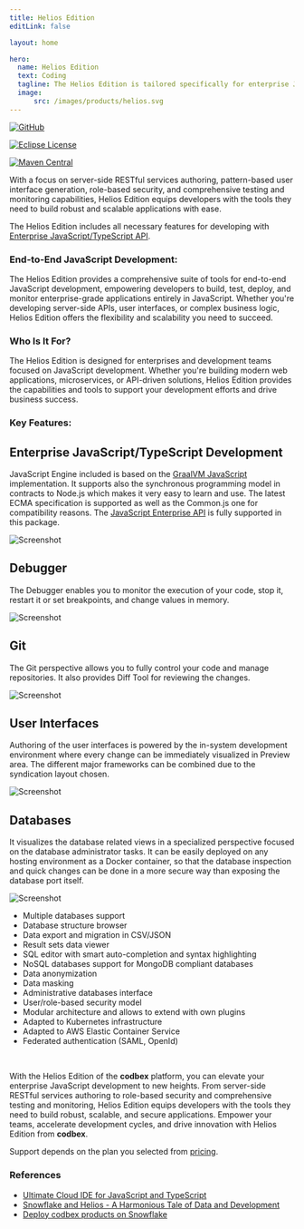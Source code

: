 ```yaml
---
title: Helios Edition
editLink: false

layout: home

hero:
  name: Helios Edition
  text: Coding
  tagline: The Helios Edition is tailored specifically for enterprise JavaScript/TypeScript development, providing a powerful set of features to accelerate your development workflow
  image:
      src: /images/products/helios.svg
---
```


<div class="product-tag">

[![GitHub](https://img.shields.io/badge/github-%23121011.svg?style=for-the-badge&logo=github&logoColor=white)](https://github.com/codbex/codbex-helios)

[![Eclipse License](https://img.shields.io/badge/License-EPL%202.0-brightgreen.svg?style=for-the-badge)](https://github.com/codbex/codbex-helios/blob/main/LICENSE)

[![Maven Central](https://img.shields.io/maven-central/v/com.codbex.helios/codbex-helios-application.svg?style=for-the-badge)](https://central.sonatype.com/namespace/com.codbex.helios)

</div>

With a focus on server-side RESTful services authoring, pattern-based user interface generation, role-based security, and comprehensive testing and monitoring capabilities, Helios Edition equips developers with the tools they need to build robust and scalable applications with ease.

The Helios Edition includes all necessary features for developing with <a href="/documentation/platform/sdk/" target="_blank">Enterprise JavaScript/TypeScript API</a>.

### End-to-End JavaScript Development:

The Helios Edition provides a comprehensive suite of tools for end-to-end JavaScript development, empowering developers to build, test, deploy, and monitor enterprise-grade applications entirely in JavaScript. Whether you're developing server-side APIs, user interfaces, or complex business logic, Helios Edition offers the flexibility and scalability you need to succeed.

### Who Is It For?

The Helios Edition is designed for enterprises and development teams focused on JavaScript development. Whether you're building modern web applications, microservices, or API-driven solutions, Helios Edition provides the capabilities and tools to support your development efforts and drive business success.

### Key Features:

<div class="content">
<section>
    <div class="container flex">
        <div class="text">
            <h2>Enterprise JavaScript/TypeScript Development</h2>
            <p>JavaScript Engine included is based on the <a href="https://www.graalvm.org/latest/reference-manual/js/" target="_blank">GraalVM JavaScript</a> 
            implementation. It supports also the synchronous programming model in contracts to 
            Node.js which makes it very easy to learn and use. The latest ECMA specification 
            is supported as well as the Common.js one for compatibility reasons. 
            The <a href="/documentation/platform/sdk/" target="_blank">JavaScript Enterprise API</a> is fully supported in this package.</p>
        </div>
        <div class="image">
            <img src="/images/features/js-editor.png" alt="Screenshot" class="screenshot editable" />
        </div>
    </div>
</section>

<section>
    <div class="container flex">
        <div class="text">
            <h2>Debugger</h2>
            <p>The Debugger enables you to monitor the execution of your code, stop it, 
            restart it or set breakpoints, and change values in memory.</p>
        </div>
        <div class="image">
            <img src="/images/features/debugger-perspective.png" alt="Screenshot" class="screenshot editable" />
        </div>
    </div>
</section>

<section>
    <div class="container flex">
        <div class="text">
            <h2>Git</h2>
            <p>The Git perspective allows you to fully control your code and manage repositories.
            It also provides Diff Tool for reviewing the changes.</p>
        </div>
        <div class="image">
            <img src="/images/features/git-perspective.png" alt="Screenshot" class="screenshot editable" />
        </div>
    </div>
</section>

<section>
    <div class="container flex">
        <div class="text">
            <h2>User Interfaces</h2>
            <p>Authoring of the user interfaces is powered by the in-system development environment 
            where every change can be immediately visualized in Preview area. 
            The different major frameworks can be combined due to the syndication layout chosen.</p>
        </div>
        <div class="image">
            <img src="/images/features/ui-widgets.png" alt="Screenshot" class="screenshot editable" />
        </div>
    </div>
</section>

<section>
    <div class="container flex">
        <div class="text">
            <h2>Databases</h2>
            <p>It visualizes the database related views in a specialized perspective focused on the database 
            administrator tasks. It can be easily deployed on any hosting environment as a Docker container, 
            so that the database inspection and quick changes can be done in a more secure way than exposing 
            the database port itself.</p>
        </div>
        <div class="image">
            <img src="/images/features/database-perspective.png" alt="Screenshot" class="screenshot editable" />
        </div>
    </div>
</section>
</div>

* Multiple databases support
* Database structure browser
* Data export and migration in CSV/JSON
* Result sets data viewer
* SQL editor with smart auto-completion and syntax highlighting
* NoSQL databases support for MongoDB compliant databases
* Data anonymization
* Data masking
* Administrative databases interface
* User/role-based security model
* Modular architecture and allows to extend with own plugins
* Adapted to Kubernetes infrastructure
* Adapted to AWS Elastic Container Service
* Federated authentication (SAML, OpenId)

<br>

With the Helios Edition of the <b>codbex</b> platform, you can elevate your enterprise JavaScript development to new heights. From server-side RESTful services authoring to role-based security and comprehensive testing and monitoring, Helios Edition equips developers with the tools they need to build robust, scalable, and secure applications. Empower your teams, accelerate development cycles, and drive innovation with Helios Edition from <b>codbex</b>.

Support depends on the plan you selected from [pricing](/pricing/).

### References

* [Ultimate Cloud IDE for JavaScript and TypeScript](/marketing/2023/09/26/helios-ultimate-cloud-ide-for-javascript-and-typescript)
* [Snowflake and Helios - A Harmonious Tale of Data and Development](/technology/2024/04/03/snowflake-and-helios)
* [Deploy codbex products on Snowflake](/technology/2024/09/11/deploy-codbex-products-on-snowflake)
